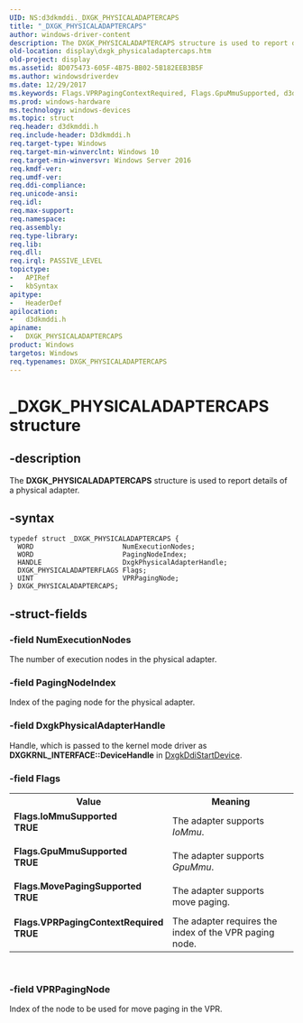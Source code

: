 ```yaml
---
UID: NS:d3dkmddi._DXGK_PHYSICALADAPTERCAPS
title: "_DXGK_PHYSICALADAPTERCAPS"
author: windows-driver-content
description: The DXGK_PHYSICALADAPTERCAPS structure is used to report details of a physical adapter.
old-location: display\dxgk_physicaladaptercaps.htm
old-project: display
ms.assetid: 8D075473-605F-4B75-BB02-5B182EEB3B5F
ms.author: windowsdriverdev
ms.date: 12/29/2017
ms.keywords: Flags.VPRPagingContextRequired, Flags.GpuMmuSupported, d3dkmddi/DXGK_PHYSICALADAPTERCAPS, _DXGK_PHYSICALADAPTERCAPS, Flags.MovePagingSupported, Flags.IoMmuSupported, DXGK_PHYSICALADAPTERCAPS, DXGK_PHYSICALADAPTERCAPS structure [Display Devices], display.dxgk_physicaladaptercaps
ms.prod: windows-hardware
ms.technology: windows-devices
ms.topic: struct
req.header: d3dkmddi.h
req.include-header: D3dkmddi.h
req.target-type: Windows
req.target-min-winverclnt: Windows 10
req.target-min-winversvr: Windows Server 2016
req.kmdf-ver: 
req.umdf-ver: 
req.ddi-compliance: 
req.unicode-ansi: 
req.idl: 
req.max-support: 
req.namespace: 
req.assembly: 
req.type-library: 
req.lib: 
req.dll: 
req.irql: PASSIVE_LEVEL
topictype:
-	APIRef
-	kbSyntax
apitype:
-	HeaderDef
apilocation:
-	d3dkmddi.h
apiname:
-	DXGK_PHYSICALADAPTERCAPS
product: Windows
targetos: Windows
req.typenames: DXGK_PHYSICALADAPTERCAPS
---
```


# _DXGK_PHYSICALADAPTERCAPS structure


## -description


The <b>DXGK_PHYSICALADAPTERCAPS</b> structure is used to report details of a physical adapter.


## -syntax


````
typedef struct _DXGK_PHYSICALADAPTERCAPS {
  WORD                      NumExecutionNodes;
  WORD                      PagingNodeIndex;
  HANDLE                    DxgkPhysicalAdapterHandle;
  DXGK_PHYSICALADAPTERFLAGS Flags;
  UINT                      VPRPagingNode;
} DXGK_PHYSICALADAPTERCAPS;
````


## -struct-fields




### -field NumExecutionNodes

The number of execution nodes in the physical adapter.


### -field PagingNodeIndex

Index of the paging node for the physical adapter.


### -field DxgkPhysicalAdapterHandle

Handle, which is passed to the kernel mode driver as <b>DXGKRNL_INTERFACE::DeviceHandle</b> in <a href="..\dispmprt\nc-dispmprt-dxgkddi_start_device.md">DxgkDdiStartDevice</a>. 


### -field Flags

<table>
<tr>
<th>Value</th>
<th>Meaning</th>
</tr>
<tr>
<td width="40%"><a id="Flags.IoMmuSupported"></a><a id="flags.iommusupported"></a><a id="FLAGS.IOMMUSUPPORTED"></a><dl>
<dt><b>Flags.IoMmuSupported</b></dt>
<dt><b>TRUE</b></dt>
</dl>
</td>
<td width="60%">
The adapter supports <i>IoMmu</i>.

</td>
</tr>
<tr>
<td width="40%"><a id="Flags.GpuMmuSupported"></a><a id="flags.gpummusupported"></a><a id="FLAGS.GPUMMUSUPPORTED"></a><dl>
<dt><b>Flags.GpuMmuSupported</b></dt>
<dt><b>TRUE</b></dt>
</dl>
</td>
<td width="60%">
The adapter supports <i>GpuMmu</i>.

</td>
</tr>
<tr>
<td width="40%"><a id="Flags.MovePagingSupported"></a><a id="flags.movepagingsupported"></a><a id="FLAGS.MOVEPAGINGSUPPORTED"></a><dl>
<dt><b>Flags.MovePagingSupported</b></dt>
<dt><b>TRUE</b></dt>
</dl>
</td>
<td width="60%">
The adapter supports move paging.

</td>
</tr>
<tr>
<td width="40%"><a id="Flags.VPRPagingContextRequired"></a><a id="flags.vprpagingcontextrequired"></a><a id="FLAGS.VPRPAGINGCONTEXTREQUIRED"></a><dl>
<dt><b>Flags.VPRPagingContextRequired</b></dt>
<dt><b>TRUE</b></dt>
</dl>
</td>
<td width="60%">
The adapter requires the index of the VPR paging node.

</td>
</tr>
</table> 


### -field VPRPagingNode

Index of the node to be used for move paging in  the VPR.

